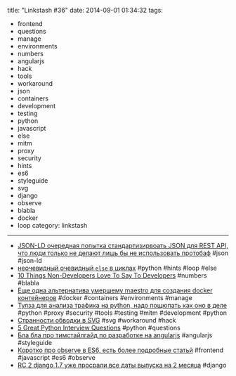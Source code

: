 title: "Linkstash #36"
date: 2014-09-01 01:34:32
tags:
- frontend
- questions
- manage
- environments
- numbers
- angularjs
- hack
- tools
- workaround
- json
- containers
- development
- testing
- python
- javascript
- else
- mitm
- proxy
- security
- hints
- es6
- styleguide
- svg
- django
- observe
- blabla
- docker
- loop
category: linkstash
---

- [JSON-LD очередная попытка стандартизирвоать JSON для REST API, что люди только не делают лишь бы не использовать протобаф](http://semanticweb.com/j-son-ld-official-web-standard_b41441) #json #json-ld
- [неочевидный очевидный `else` в циклах](http://shahriar.svbtle.com/pythons-else-clause-in-loops) #python #hints #loop #else
- [10 Things Non-Developers Love To Say To Developers](http://blog.newrelic.com/2014/07/15/geekspeak-data/) #numbers #blabla
- [Еще одна альтернатива умершему maestro для создания docker контейнеров](http://www.fig.sh/) #docker #containers #environments #manage
- [Тулза для анализа трафика на python, надо пощюпать как оно в деле](http://mitmproxy.org/) #python #proxy #security #tools #testing #mitm #development #python
- [Странности обводки в SVG](http://css.yoksel.ru/svg-stroke/) #svg #workaround #hack
- [5 Great Python Interview Questions](http://www.toptal.com/python/interview-questions) #python #questions
- [Бла бла про тимстайлгайд по разработке на angularjs](http://toddmotto.com/opinionated-angular-js-styleguide-for-teams/?utm_content=bufferc3e59&utm_medium=social&utm_source=plus.google.com&utm_campaign=buffer) #angularjs #styleguide
- [Коротко про observe в ES6, есть более подробные статьй](http://readwrite.com/2014/07/24/object-observe-javascript-api-impact) #frontend #javascript #es6 #observe
- [RC 2 django 1.7 уже просрали все даты выпуска на 2 месяца](https://www.djangoproject.com/weblog/2014/jul/27/17rc2/) #django
